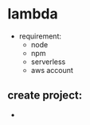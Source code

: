 # lambda

- requirement:
    + node
    + npm
    + serverless
    + aws account

## create project:
- 